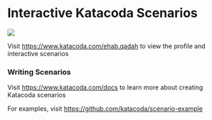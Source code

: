 # Interactive Katacoda Scenarios

[![](http://shields.katacoda.com/katacoda/ehab.qadah/count.svg)](https://www.katacoda.com/ehab.qadah "Get your profile on Katacoda.com")

Visit https://www.katacoda.com/ehab.qadah to view the profile and interactive scenarios

### Writing Scenarios
Visit https://www.katacoda.com/docs to learn more about creating Katacoda scenarios

For examples, visit https://github.com/katacoda/scenario-example
